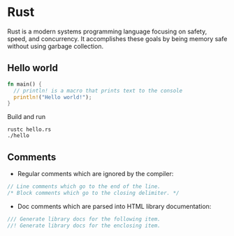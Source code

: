 # Rust

Rust is a modern systems programming language focusing on safety, speed, and concurrency. It accomplishes these goals by being memory safe without using garbage collection.

## Hello world

```rust
fn main() {
  // println! is a macro that prints text to the console
  println!("Hello world!");
}
```

Build and run

```shell
rustc hello.rs
./hello
```

## Comments

- Regular comments which are ignored by the compiler:

```rust
// Line comments which go to the end of the line.
/* Block comments which go to the closing delimiter. */
```

- Doc comments which are parsed into HTML library documentation:

```rust
/// Generate library docs for the following item.
//! Generate library docs for the enclosing item.
```
